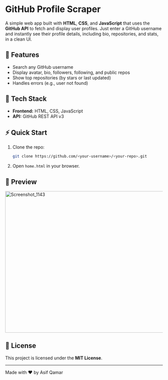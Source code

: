# GitHub Profile Scraper

A simple web app built with **HTML**, **CSS**, and **JavaScript** that uses the **GitHub API** to fetch and display user profiles. Just enter a GitHub username and instantly see their profile details, including bio, repositories, and stats, in a clean UI.

## 🚀 Features

* Search any GitHub username
* Display avatar, bio, followers, following, and public repos
* Show top repositories (by stars or last updated)
* Handles errors (e.g., user not found)

## 🧰 Tech Stack

* **Frontend:** HTML, CSS, JavaScript
* **API:** GitHub REST API v3

## ⚡ Quick Start

1. Clone the repo:

   ```bash
   git clone https://github.com/<your-username>/<your-repo>.git
   ```
2. Open `home.html` in your browser.


## 📸 Preview

<img width="960" height="451" alt="Screenshot_1143" src="https://github.com/user-attachments/assets/86c58f4d-0be9-46b5-8880-7896e56596d5" />


## 📜 License

This project is licensed under the **MIT License**.

---

Made with ❤️ by Asif Qamar
